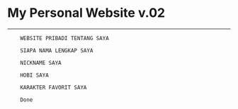 # My Personal Website v.02
--------------------------------------------------------------------------------


		WEBSITE PRIBADI TENTANG SAYA
		
		SIAPA NAMA LENGKAP SAYA

		NICKNAME SAYA

		HOBI SAYA

		KARAKTER FAVORIT SAYA

		Done
